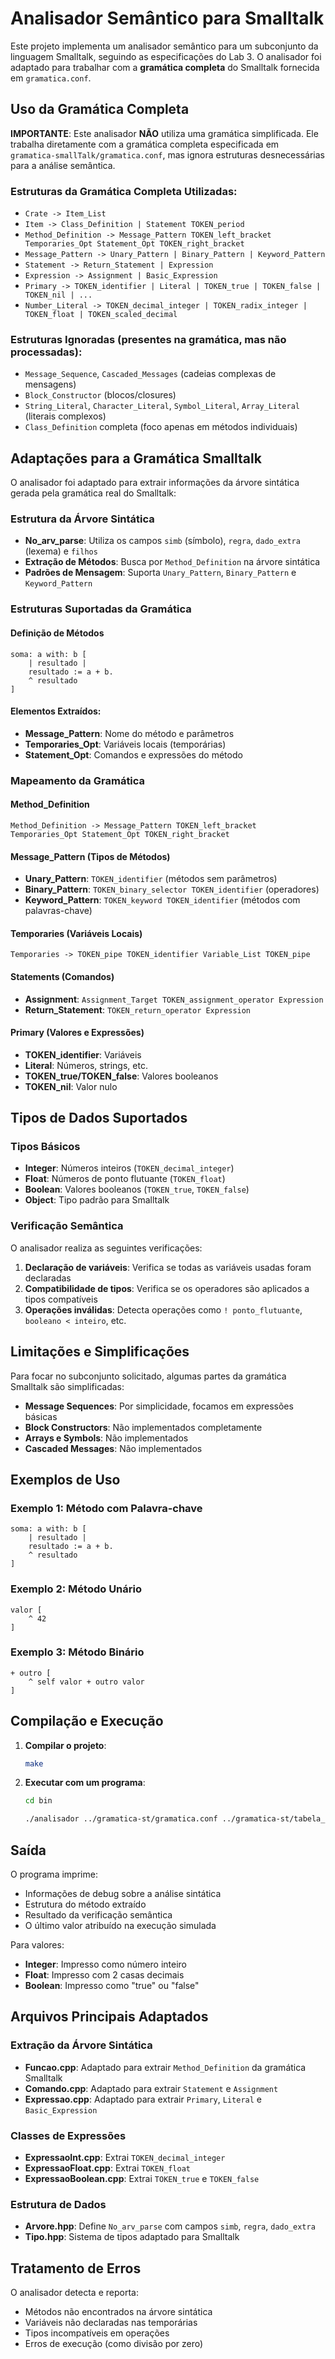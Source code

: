 # Analisador Semântico para Smalltalk

Este projeto implementa um analisador semântico para um subconjunto da linguagem Smalltalk, seguindo as especificações do Lab 3. O analisador foi adaptado para trabalhar com a **gramática completa** do Smalltalk fornecida em `gramatica.conf`.

## Uso da Gramática Completa

**IMPORTANTE**: Este analisador **NÃO** utiliza uma gramática simplificada. Ele trabalha diretamente com a gramática completa especificada em `gramatica-smallTalk/gramatica.conf`, mas ignora estruturas desnecessárias para a análise semântica.

### Estruturas da Gramática Completa Utilizadas:
- `Crate -> Item_List`
- `Item -> Class_Definition | Statement TOKEN_period`
- `Method_Definition -> Message_Pattern TOKEN_left_bracket Temporaries_Opt Statement_Opt TOKEN_right_bracket`
- `Message_Pattern -> Unary_Pattern | Binary_Pattern | Keyword_Pattern`
- `Statement -> Return_Statement | Expression`
- `Expression -> Assignment | Basic_Expression`
- `Primary -> TOKEN_identifier | Literal | TOKEN_true | TOKEN_false | TOKEN_nil | ...`
- `Number_Literal -> TOKEN_decimal_integer | TOKEN_radix_integer | TOKEN_float | TOKEN_scaled_decimal`

### Estruturas Ignoradas (presentes na gramática, mas não processadas):
- `Message_Sequence`, `Cascaded_Messages` (cadeias complexas de mensagens)
- `Block_Constructor` (blocos/closures)
- `String_Literal`, `Character_Literal`, `Symbol_Literal`, `Array_Literal` (literais complexos)
- `Class_Definition` completa (foco apenas em métodos individuais)

## Adaptações para a Gramática Smalltalk

O analisador foi adaptado para extrair informações da árvore sintática gerada pela gramática real do Smalltalk:

### Estrutura da Árvore Sintática
- **No_arv_parse**: Utiliza os campos `simb` (símbolo), `regra`, `dado_extra` (lexema) e `filhos`
- **Extração de Métodos**: Busca por `Method_Definition` na árvore sintática
- **Padrões de Mensagem**: Suporta `Unary_Pattern`, `Binary_Pattern` e `Keyword_Pattern`

### Estruturas Suportadas da Gramática

#### Definição de Métodos
```smalltalk
soma: a with: b [
    | resultado |
    resultado := a + b.
    ^ resultado
]
```

#### Elementos Extraídos:
- **Message_Pattern**: Nome do método e parâmetros
- **Temporaries_Opt**: Variáveis locais (temporárias) 
- **Statement_Opt**: Comandos e expressões do método

### Mapeamento da Gramática

#### Method_Definition
```
Method_Definition -> Message_Pattern TOKEN_left_bracket Temporaries_Opt Statement_Opt TOKEN_right_bracket
```

#### Message_Pattern (Tipos de Métodos)
- **Unary_Pattern**: `TOKEN_identifier` (métodos sem parâmetros)
- **Binary_Pattern**: `TOKEN_binary_selector TOKEN_identifier` (operadores)
- **Keyword_Pattern**: `TOKEN_keyword TOKEN_identifier` (métodos com palavras-chave)

#### Temporaries (Variáveis Locais)
```
Temporaries -> TOKEN_pipe TOKEN_identifier Variable_List TOKEN_pipe
```

#### Statements (Comandos)
- **Assignment**: `Assignment_Target TOKEN_assignment_operator Expression`
- **Return_Statement**: `TOKEN_return_operator Expression`

#### Primary (Valores e Expressões)
- **TOKEN_identifier**: Variáveis
- **Literal**: Números, strings, etc.
- **TOKEN_true/TOKEN_false**: Valores booleanos
- **TOKEN_nil**: Valor nulo

## Tipos de Dados Suportados

### Tipos Básicos
- **Integer**: Números inteiros (`TOKEN_decimal_integer`)
- **Float**: Números de ponto flutuante (`TOKEN_float`)
- **Boolean**: Valores booleanos (`TOKEN_true`, `TOKEN_false`)
- **Object**: Tipo padrão para Smalltalk

### Verificação Semântica

O analisador realiza as seguintes verificações:

1. **Declaração de variáveis**: Verifica se todas as variáveis usadas foram declaradas
2. **Compatibilidade de tipos**: Verifica se os operadores são aplicados a tipos compatíveis
3. **Operações inválidas**: Detecta operações como `! ponto_flutuante`, `booleano < inteiro`, etc.

## Limitações e Simplificações

Para focar no subconjunto solicitado, algumas partes da gramática Smalltalk são simplificadas:

- **Message Sequences**: Por simplicidade, focamos em expressões básicas
- **Block Constructors**: Não implementados completamente
- **Arrays e Symbols**: Não implementados
- **Cascaded Messages**: Não implementados

## Exemplos de Uso

### Exemplo 1: Método com Palavra-chave
```smalltalk
soma: a with: b [
    | resultado |
    resultado := a + b.
    ^ resultado
]
```

### Exemplo 2: Método Unário
```smalltalk
valor [
    ^ 42
]
```

### Exemplo 3: Método Binário
```smalltalk
+ outro [
    ^ self valor + outro valor
]
```

## Compilação e Execução

1. **Compilar o projeto**:
   ```bash
   make
   ```

2. **Executar com um programa**:
   ```bash
   cd bin
   ```
   ```bash
   ./analisador ../gramatica-st/gramatica.conf ../gramatica-st/tabela_lr1.conf < ../exemplo_metodo.st
   ```

## Saída

O programa imprime:
- Informações de debug sobre a análise sintática
- Estrutura do método extraído
- Resultado da verificação semântica
- O último valor atribuído na execução simulada

Para valores:
- **Integer**: Impresso como número inteiro
- **Float**: Impresso com 2 casas decimais
- **Boolean**: Impresso como "true" ou "false"

## Arquivos Principais Adaptados

### Extração da Árvore Sintática
- **Funcao.cpp**: Adaptado para extrair `Method_Definition` da gramática Smalltalk
- **Comando.cpp**: Adaptado para extrair `Statement` e `Assignment`
- **Expressao.cpp**: Adaptado para extrair `Primary`, `Literal` e `Basic_Expression`

### Classes de Expressões
- **ExpressaoInt.cpp**: Extrai `TOKEN_decimal_integer`
- **ExpressaoFloat.cpp**: Extrai `TOKEN_float`
- **ExpressaoBoolean.cpp**: Extrai `TOKEN_true` e `TOKEN_false`

### Estrutura de Dados
- **Arvore.hpp**: Define `No_arv_parse` com campos `simb`, `regra`, `dado_extra`
- **Tipo.hpp**: Sistema de tipos adaptado para Smalltalk

## Tratamento de Erros

O analisador detecta e reporta:
- Métodos não encontrados na árvore sintática
- Variáveis não declaradas nas temporárias
- Tipos incompatíveis em operações
- Erros de execução (como divisão por zero)
